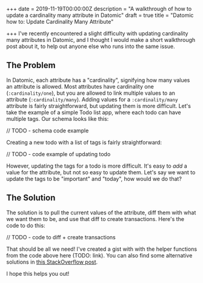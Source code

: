 +++
date = 2019-11-19T00:00:00Z
description = "A walkthrough of how to update a cardinality many attribute in Datomic"
draft = true
title = "Datomic how to: Update Cardinality Many Attribute"

+++
I've recently encountered a slight difficulty with updating cardinality many attributes in Datomic, and I thought I would make a short walkthrough post about it, to help out anyone else who runs into the same issue.

## The Problem

In Datomic, each attribute has a "cardinality", signifying how many values an attribute is allowed. Most attributes have cardinality one (`:cardinality/one`), but you are allowed to link multiple values to an attribute (`:cardinality/many`). Adding values for a `:cardinality/many` attribute is fairly straightforward, but updating them is more difficult. Let's take the example of a simple Todo list app, where each todo can have multiple tags. Our schema looks like this:

// TODO - schema code example

Creating a new todo with a list of tags is fairly straightforward:

// TODO - code example of updating todo

However, updating the tags for a todo is more difficult. It's easy to _add_ a value for the attribute, but not so easy to update them. Let's say we want to update the tags to be "important" and "today", how would we do that?

## The Solution

The solution is to pull the current values of the attribute, diff them with what we want them to be, and use that diff to create transactions. Here's the code to do this:

// TODO - code to diff + create transactions

That should be all we need! I've created a gist with with the helper functions from the code above here (TODO: link). You can also find some alternative solutions in [this StackOverflow post](https://stackoverflow.com/questions/39432061/updating-value-with-cardinality-many "Related StackOverflow post").

I hope this helps you out!
